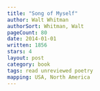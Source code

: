 ```yaml
---
title: "Song of Myself"
author: Walt Whitman
authorSort: Whitman, Walt
pageCount: 80
date: 2014-01-01
written: 1856
stars: 4
layout: post
category: book
tags: read unreviewed poetry
mapping: USA, North America
---
```

